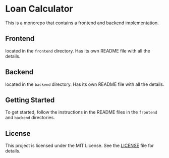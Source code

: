 # Loan Calculator

This is a monorepo that contains a frontend and backend implementation.

## Frontend

located in the `frontend` directory. Has its own README file with all the details.

## Backend

located in the `backend` directory. Has its own README file with all the details.

## Getting Started

To get started, follow the instructions in the README files in the `frontend` and `backend` directories.


## License

This project is licensed under the MIT License. See the [LICENSE](LICENSE) file for details.